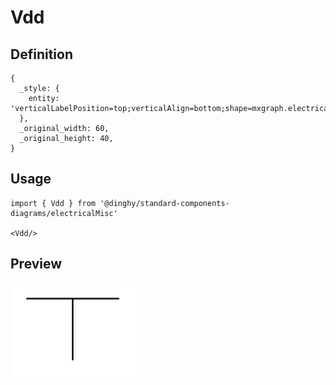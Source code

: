 # Vdd

## Definition

```
{
  _style: { 
    entity: 'verticalLabelPosition=top;verticalAlign=bottom;shape=mxgraph.electrical.signal_sources.vdd;shadow=0;dashed=0;align=center;strokeWidth=1;fontSize=24;html=1;flipV=1;',
  },
  _original_width: 60,
  _original_height: 40,
}
```

## Usage

```
import { Vdd } from '@dinghy/standard-components-diagrams/electricalMisc'

<Vdd/>
```

## Preview

<img src="./vdd.png" width="200"/>

